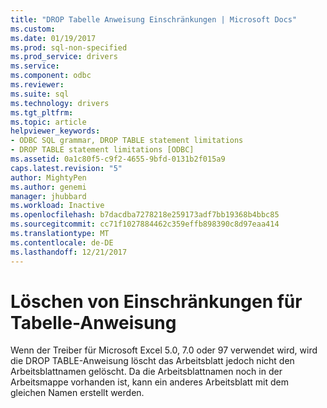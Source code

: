 ```yaml
---
title: "DROP Tabelle Anweisung Einschränkungen | Microsoft Docs"
ms.custom: 
ms.date: 01/19/2017
ms.prod: sql-non-specified
ms.prod_service: drivers
ms.service: 
ms.component: odbc
ms.reviewer: 
ms.suite: sql
ms.technology: drivers
ms.tgt_pltfrm: 
ms.topic: article
helpviewer_keywords:
- ODBC SQL grammar, DROP TABLE statement limitations
- DROP TABLE statement limitations [ODBC]
ms.assetid: 0a1c80f5-c9f2-4655-9bfd-0131b2f015a9
caps.latest.revision: "5"
author: MightyPen
ms.author: genemi
manager: jhubbard
ms.workload: Inactive
ms.openlocfilehash: b7dacdba7278218e259173adf7bb19368b4bbc85
ms.sourcegitcommit: cc71f1027884462c359effb898390c8d97eaa414
ms.translationtype: MT
ms.contentlocale: de-DE
ms.lasthandoff: 12/21/2017
---
```

# <a name="drop-table-statement-limitations"></a>Löschen von Einschränkungen für Tabelle-Anweisung
Wenn der Treiber für Microsoft Excel 5.0, 7.0 oder 97 verwendet wird, wird die DROP TABLE-Anweisung löscht das Arbeitsblatt jedoch nicht den Arbeitsblattnamen gelöscht. Da die Arbeitsblattnamen noch in der Arbeitsmappe vorhanden ist, kann ein anderes Arbeitsblatt mit dem gleichen Namen erstellt werden.
